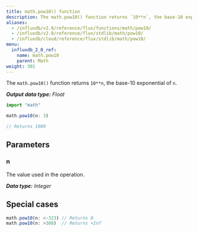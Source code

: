 ```yaml
---
title: math.pow10() function
description: The math.pow10() function returns `10**n`, the base-10 exponential of `n`.
aliases:
  - /influxdb/v2.0/reference/flux/functions/math/pow10/
  - /influxdb/v2.0/reference/flux/stdlib/math/pow10/
  - /influxdb/cloud/reference/flux/stdlib/math/pow10/
menu:
  influxdb_2_0_ref:
    name: math.pow10
    parent: Math
weight: 301
---
```


The `math.pow10()` function returns `10**n`, the base-10 exponential of `n`.

_**Output data type:** Float_

```js
import "math"

math.pow10(n: 3)

// Returns 1000
```

## Parameters

### n
The value used in the operation.

_**Data type:** Integer_

## Special cases
```js
math.pow10(n: <-323) // Returns 0
math.pow10(n: >308)  // Returns +Inf
```
